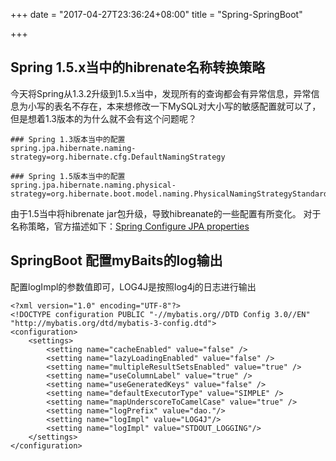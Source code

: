 +++
date = "2017-04-27T23:36:24+08:00"
title = "Spring-SpringBoot"

+++

Spring 1.5.x当中的hibrenate名称转换策略
---------------------------------------

今天将Spring从1.3.2升级到1.5.x当中，发现所有的查询都会有异常信息，异常信息为小写的表名不存在，本来想修改一下MySQL对大小写的敏感配置就可以了，但是想着1.3版本的为什么就不会有这个问题呢？

``` {.shell}
### Spring 1.3版本当中的配置
spring.jpa.hibernate.naming-strategy=org.hibernate.cfg.DefaultNamingStrategy

### Spring 1.5版本当中的配置
spring.jpa.hibernate.naming.physical-strategy=org.hibernate.boot.model.naming.PhysicalNamingStrategyStandardImpl
```

由于1.5当中将hibrenate jar包升级，导致hibreanate的一些配置有所变化。
对于名称策略，官方描述如下：[Spring Configure JPA
properties](http://docs.spring.io/spring-boot/docs/1.5.0.RELEASE/reference/htmlsingle/#howto-configure-jpa-properties)

SpringBoot 配置myBaits的log输出
-------------------------------

配置logImpl的参数值即可，LOG4J是按照log4j的日志进行输出

``` {.xml}
<?xml version="1.0" encoding="UTF-8"?>
<!DOCTYPE configuration PUBLIC "-//mybatis.org//DTD Config 3.0//EN" "http://mybatis.org/dtd/mybatis-3-config.dtd">
<configuration>
    <settings>
        <setting name="cacheEnabled" value="false" />
        <setting name="lazyLoadingEnabled" value="false" />
        <setting name="multipleResultSetsEnabled" value="true" />
        <setting name="useColumnLabel" value="true" />
        <setting name="useGeneratedKeys" value="false" />
        <setting name="defaultExecutorType" value="SIMPLE" />
        <setting name="mapUnderscoreToCamelCase" value="true" />
        <setting name="logPrefix" value="dao."/>
        <setting name="logImpl" value="LOG4J"/>
        <setting name="logImpl" value="STDOUT_LOGGING"/>
    </settings>
</configuration>
```
